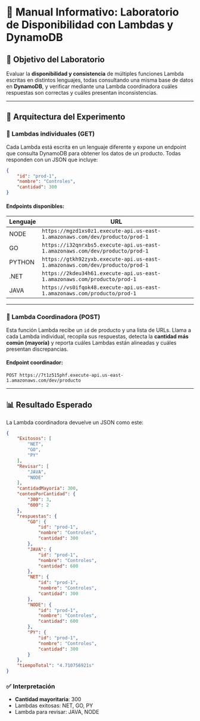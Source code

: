 

# 🧪 Manual Informativo: Laboratorio de Disponibilidad con Lambdas y DynamoDB

## 🎯 Objetivo del Laboratorio

Evaluar la **disponibilidad y consistencia** de múltiples funciones Lambda escritas en distintos lenguajes, todas consultando una misma base de datos en **DynamoDB**, y verificar mediante una Lambda coordinadora cuáles respuestas son correctas y cuáles presentan inconsistencias.

---

## 🧱 Arquitectura del Experimento

### 🔹 Lambdas individuales (GET)

Cada Lambda está escrita en un lenguaje diferente y expone un endpoint que consulta DynamoDB para obtener los datos de un producto. Todas responden con un JSON que incluye:

```json
{
    "id": "prod-1",
    "nombre": "Controles",
    "cantidad": 300
}
```

#### Endpoints disponibles:

| Lenguaje | URL |
|---------|-----|
| NODE    | `https://mgzd1xs0z1.execute-api.us-east-1.amazonaws.com/dev/producto/prod-1` |
| GO      | `https://i32qnrxbs5.execute-api.us-east-1.amazonaws.com/dev/producto/prod-1` |
| PYTHON  | `https://gtkh92zyxb.execute-api.us-east-1.amazonaws.com/dev/producto/prod-1` |
| .NET    | `https://2kdeu34h61.execute-api.us-east-1.amazonaws.com/producto/prod-1` |
| JAVA    | `https://vs0ifqok48.execute-api.us-east-1.amazonaws.com/producto/prod-1` |

---

### 🔸 Lambda Coordinadora (POST)

Esta función Lambda recibe un `id` de producto y una lista de URLs. Llama a cada Lambda individual, recopila sus respuestas, detecta la **cantidad más común (mayoría)** y reporta cuáles Lambdas están alineadas y cuáles presentan discrepancias.

#### Endpoint coordinador:

```
POST https://7t1z515phf.execute-api.us-east-1.amazonaws.com/dev/producto
```



---

## 📊 Resultado Esperado

La Lambda coordinadora devuelve un JSON como este:

```json
{
    "Exitosos": [
        "NET",
        "GO",
        "PY"
    ],
    "Revisar": [
        "JAVA",
        "NODE"
    ],
    "cantidadMayoría": 300,
    "conteoPorCantidad": {
        "300": 3,
        "600": 2
    },
    "respuestas": {
        "GO": {
            "id": "prod-1",
            "nombre": "Controles",
            "cantidad": 300
        },
        "JAVA": {
            "id": "prod-1",
            "nombre": "Controles",
            "cantidad": 600
        },
        "NET": {
            "id": "prod-1",
            "nombre": "Controles",
            "cantidad": 300
        },
        "NODE": {
            "id": "prod-1",
            "nombre": "Controles",
            "cantidad": 600
        },
        "PY": {
            "id": "prod-1",
            "nombre": "Controles",
            "cantidad": 300
        }
    },
    "tiempoTotal": "4.710756921s"
}
```

### ✅ Interpretación

- **Cantidad mayoritaria**: 300
- Lambdas exitosas: NET, GO, PY
- Lambda para revisar: JAVA, NODE